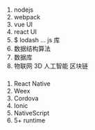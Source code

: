 



###

1. nodejs
2. webpack
3. vue UI
4. react UI
5. $ lodash ... js 库
6. 数据结构算法
7. 数据库
8. 物联网 3D 人工智能 区块链


















### 

1. React Native
2. Weex
3. Cordova
4. Ionic
5. NativeScript
6. 5+ runtime





<!-- <table>
<tr>
    <th>!</th>
    <th>@</th>
    <th>#</th>
</tr>
<tr>
    <td>1</td>
    <td>2</td>
    <td>3</td>
</tr>
</table> -->